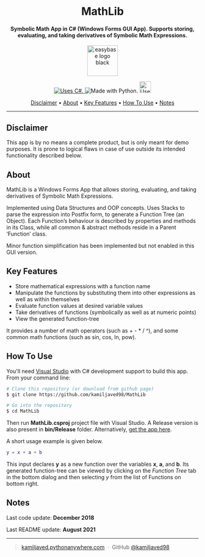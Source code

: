 
<h1 align="center">
  <br>
  MathLib
  <br>
</h1>

<h4 align="center">Symbolic Math App in C# (Windows Forms GUI 
App). Supports storing, evaluating, and taking derivatives of Symbolic Math Expressions.</h4>

<p></p>

<p align="center">
  <a href="https://easybase.io">
    <img src="https://raw.githubusercontent.com/kamiljaved98/MathLib/master/mlgui_ico.ico" alt="easybase logo black" width="80" height="80">
  </a>
</p>

<p align="center">
	<a href="https://docs.microsoft.com/en-us/dotnet/csharp/">
		<img src="https://forthebadge.com/images/badges/made-with-c-sharp.svg" alt="Uses C#." title="Uses C#."/>
	</a>
  <a>
		<img src="https://forthebadge.com/images/badges/60-percent-of-the-time-works-every-time.svg" alt=" Made with Python.">
  </a>
  <a>
		<img src="https://forthebadge.com/images/badges/built-with-love.svg" height="30px" alt="Uses HTML.">
  </a>

</p>

<p align="center">
  <a href="#disclaimer">Disclaimer</a> •
  <a href="#about">About</a> •
  <a href="#key-features">Key Features</a> •
  <a href="#how-to-use">How To Use</a> •
  <a href="#notes">Notes</a>
</p>

<hr>

## Disclaimer

This app is by no means a complete product, but is only meant for demo purposes. It is prone to logical flaws in case of use outside its intended functionality described below.

## About

MathLib is a Windows Forms App that allows storing, evaluating, and taking derivatives of Symbolic Math Expressions.
<p>Implemented using Data Structures and OOP concepts. Uses Stacks to parse the expression into Postfix form, to generate a Function Tree (an Object). Each Function’s behaviour is 
described by properties and methods in its Class, while all common & abstract methods reside in a Parent ‘Function’ class.</p> 
Minor function simplification has been implemented but not enabled in this GUI version.

## Key Features

* Store mathematical expressions with a function name
* Manipulate the functions by substituting them into other expressions as well as within themselves
* Evaluate function values at desired variable values
* Take derivatives of functions (symbolically as well as at numeric points)
* View the generated function-tree
<p>It provides a number of math operators (such as + - * / ^), and some common math functions (such as sin, cos, ln, pow).</p>

## How To Use

You'll need [Visual Studio](https://www.python.org/) with C# development support to build this app. From your command line:

```bash
# Clone this repository (or download from github page)
$ git clone https://github.com/kamiljaved98/MathLib

# Go into the repository
$ cd MathLib
```
Then run <b>MathLib.csproj</b> project file with Visual Studio. A Release version is also present in <b>bin/Release</b> folder. 
Alternatively, <a href="https://drive.google.com/file/d/1A9Jr5JbvYjjOIRObRO-J7vkxZN8-4q7t/view?usp=sharing"> get the app here</a>.
<p>A short usage example is given below. </p>

```m
y = x + a + b
```

This input declares <b>y</b> as a new function over the variables <b>x</b>, <b>a</b>, and <b>b</b>. Its generated function-tree can be viewed by clicking on the <i>Function Tree</i> tab in the bottom dialog and then selecting <i>y</i> from the list of Functions on bottom right.

## Notes

<p>Last code update: <b>December 2018</b></p>
<p>Last README update: <b>August 2021</b></P>


---

> [kamiljaved.pythonanywhere.com](https://kamiljaved.pythonanywhere.com/) &nbsp;&middot;&nbsp;
> GitHub [@kamiljaved98](https://github.com/kamiljaved98)
